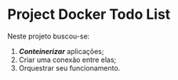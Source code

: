# Project Docker Todo List

Neste projeto buscou-se:

1. **_Conteinerizar_** aplicações;
2. Criar uma conexão entre elas;
3. Orquestrar seu funcionamento.
